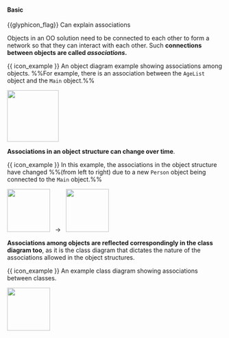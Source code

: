 <div id="title">

#### Basic

</div>

<span id="prereqs"></span>

<span id="outcomes">{{glyphicon_flag}} Can explain associations</span>

<div id="body">

Objects in an OO solution need to be connected to each other to form a network so that they can interact with each other. Such **connections between objects are called _associations_.**

<panel src="../../../uml/objectDiagrams/associations/unit-inElsewhere-asFlat.md#title-and-body" boilerplate header="{{ icon_prereq }} Tools → UML → Object Diagrams → Associations → What" expanded />

<p/>

<tip-box>

{{ icon_example }} An object diagram example showing associations among objects. %%For example, there is an association between the `AgeList` object and the `Main` object.%%

<img src="{{baseUrl}}/oopDesign/associations/basic/images/completeStructure.png" height="120" />

</tip-box>

**Associations in an object structure can change over time**.

<tip-box>

{{ icon_example }} In this example, the associations in the object structure have changed %%(from left to right) due to a new `Person` object being connected to the `Main` object.%%

<img src="{{baseUrl}}/oopDesign/associations/basic/images/ageListCalculator.png" height="100" /> &nbsp; → &nbsp; 
<img src="{{baseUrl}}/oopDesign/associations/basic/images/ageListCalculatorAdam.png" height="100" />

</tip-box>

**Associations among objects are reflected correspondingly in the class diagram too**, as it is the class diagram that dictates the nature of the associations allowed in the object structures.

<panel src="../../../uml/classDiagrams/associations/basic/unit-inElsewhere-asFlat.md#title-and-body" boilerplate header="{{ icon_prereq }} Tools → UML → Class Diagrams → Associations → Basic" expanded/>

<tip-box> 

{{ icon_example }} An example class diagram showing associations between classes.

<img src="{{baseUrl}}/oopDesign/associations/basic/images/ageListCalculatorPerson.png" height="100" />
<p/>

</tip-box>

<panel src="../../../uml/classDiagrams/associations/roles/unit-inElsewhere-asFlat.md#title-and-body" boilerplate header="{{ icon_prereq }} Tools → UML → Class Diagrams → Associations → Roles" expanded />
<panel src="../../../uml/classDiagrams/associations/labels/unit-inElsewhere-asFlat.md#title-and-body" boilerplate header="{{ icon_prereq }} Tools → UML → Class Diagrams → Associations → Labels" expanded />



</div>

<div id="extras">
</div>